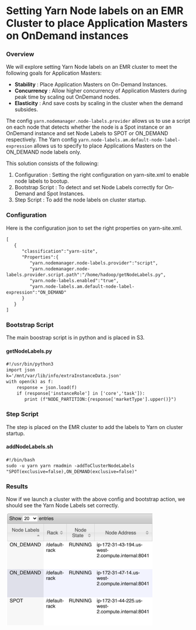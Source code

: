 
# Setting Yarn Node labels on an EMR Cluster to place Application Masters on OnDemand instances 

### Overview

We will explore setting Yarn Node labels on an EMR cluster to meet the following goals for Application Masters:

- <b>Stability</b> : Place Application Masters on On-Demand Instances.
- <b>Concurrency</b> : Allow higher concurrency of Application Masters during peak time by scaling out OnDemand nodes.
- <b>Elasticity</b> : And save costs by scaling in the cluster when the demand subsides.

The config `yarn.nodemanager.node-labels.provider` allows us to use a script on each node that detects whether the node is a Spot instance or an OnDemand instance and set Node Labels to SPOT or ON_DEMAND respectively. The Yarn config `yarn.node-labels.am.default-node-label-expression` allows us to specify to place Applications Masters on the ON_DEMAND node labels only.

This solution consists of the following:

1. Configuration : Setting the right configuration on yarn-site.xml to enable node labels to bootup.
2. Bootstrap Script : To detect and set Node Labels correctly for On-Demand and Spot Instances.
3. Step Script : To add the node labels on cluster startup.

### Configuration

Here is the configuration json to set the right properties on yarn-site.xml. 

```
[
   {
      "classification":"yarn-site",
      "Properties":{
         "yarn.nodemanager.node-labels.provider":"script",
         "yarn.nodemanager.node-labels.provider.script.path":"/home/hadoop/getNodeLabels.py",
         "yarn.node-labels.enabled":"true",
         "yarn.node-labels.am.default-node-label-expression":"ON_DEMAND"
      }
   }
]
```

### Bootstrap Script

The main boostrap script is in python and is placed in S3.

#### getNodeLabels.py

```
#!/usr/bin/python3
import json
k='/mnt/var/lib/info/extraInstanceData.json'
with open(k) as f:
    response = json.load(f)
    if (response['instanceRole'] in ['core','task']):
       print (f"NODE_PARTITION:{response['marketType'].upper()}")
```

### Step Script

The step is placed on the EMR cluster to add the labels to Yarn on cluster startup.

#### addNodeLabels.sh

```
#!/bin/bash
sudo -u yarn yarn rmadmin -addToClusterNodeLabels "SPOT(exclusive=false),ON_DEMAND(exclusive=false)"
```

### Results

Now if we launch a cluster with the above config and bootstrap action, we should see the Yarn Node Labels set correctly.

<img src="https://raw.githubusercontent.com/nmukerje/misc/master/EMR_Yarn_Node_Labels/images/yarn_node_labels.png" alt="yarn_node_labels" width="400"/>







